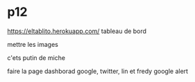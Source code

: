 # p12

https://eltablito.herokuapp.com/ tableau de bord


mettre les images

c'ets putin de miche

faire la page dashborad google, twitter, lin et fredy google alert




